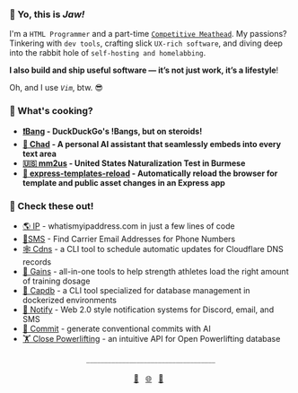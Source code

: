 ### 👊 Yo, this is *Jaw!*

I'm a `HTML Programmer` and a part-time [`Competitive Meathead`](https://videos.jaw.dev). My passions? Tinkering with `dev tools`, crafting slick `UX-rich software`, and diving deep into the rabbit hole of `self-hosting and homelabbing`.

**I also build and ship useful software — it’s not just work, it’s a lifestyle**!

Oh, and I use *`Vim`*, btw. 😎

### 🍳 What's cooking?

- **[❗️Bang](https://bang.jaw.dev/) - DuckDuckGo's !Bangs, but on steroids!**
- **[🗿 Chad](https://github.com/wajeht/chad) - A personal AI assistant that seamlessly embeds into every text area**
- **[🇺🇸 mm2us](https://mm2us.com) - United States Naturalization Test in Burmese**
- **[🔄 express-templates-reload](https://www.npmjs.com/package/@wajeht/express-templates-reload) - Automatically reload the browser for template and public asset changes in an Express app**

### 🚀 Check these out!

- [🌎 IP](https://ip.jaw.dev/) - whatismyipaddress.com in just a few lines of code
- [📱SMS](https://sms.jaw.dev/) - Find Carrier Email Addresses for Phone Numbers
- [🕸️ Cdns](https://www.npmjs.com/package/@wajeht/cdns) - a CLI tool to schedule automatic updates for Cloudflare DNS records
- [💪 Gains](https://gains.jaw.dev/) - all-in-one tools to help strength athletes load the right amount of training dosage
- [💾 Capdb](https://www.npmjs.com/package/@wajeht/capdb) - a CLI tool specialized for database management in dockerized environments
- [🔔 Notify](https://notify.jaw.dev/) - Web 2.0 style notification systems for Discord, email, and SMS
- [🤖 Commit](https://commit.jaw.dev/) - generate conventional commits with AI
- [🏋️ Close Powerlifting](https://close-powerlifting.jaw.dev/) - an intuitive API for Open Powerlifting database

<div align="center">
  <span style="color:grey">____________________________________</span>
  <br>
  <br>
  <a href="mailto:github@jaw.dev">💌</a>&nbsp;&nbsp;
  <a href="https://jaw.dev/">🌐</a>&nbsp;&nbsp;
  <a href="https://dogs.jaw.dev/">🐶</a>&nbsp;&nbsp;
</div>
